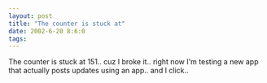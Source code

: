 ```yaml
---
layout: post
title: "The counter is stuck at"
date: 2002-6-20 8:6:0
tags: 
---
```


The counter is stuck at 151.. cuz I broke it.. right now I'm testing a new app that actually posts updates using an app.. and I click..

